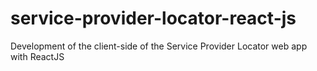 # service-provider-locator-react-js
Development of the client-side of the Service Provider Locator web app with ReactJS
